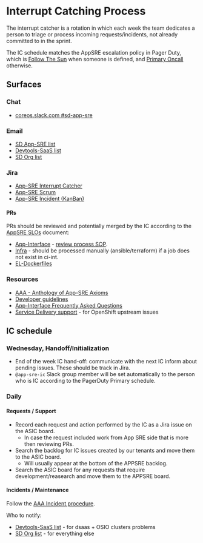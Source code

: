 # Interrupt Catching Process

The interrupt catcher is a rotation in which each week the team dedicates a person to triage or process incoming requests/incidents, not already committed to in the sprint.

The IC schedule matches the AppSRE escalation policy in Pager Duty, which is [Follow The Sun](https://redhat.pagerduty.com/schedules#PQ022DV) when someone is defined, and [Primary Oncall](https://redhat.pagerduty.com/schedules#PHS3079) otherwise.

## Surfaces

### Chat

- [coreos.slack.com #sd-app-sre](https://coreos.slack.com/messages/CCRND57FW/)

### Email

- [SD App-SRE list](http://post-office.corp.redhat.com/mailman/listinfo/sd-app-sre)
- [Devtools-SaaS list](http://post-office.corp.redhat.com/mailman/listinfo/devtools-saas)
- [SD Org list](http://post-office.corp.redhat.com/mailman/listinfo/sd-org)

### Jira

- [App-SRE Interrupt Catcher](https://issues.redhat.com/projects/ASIC/issues?filter=allopenissues)
- [App-SRE Scrum](https://jira.coreos.com/secure/RapidBoard.jspa?rapidView=92&view=planning)
- [App-SRE Incident (KanBan)](https://jira.coreos.com/secure/RapidBoard.jspa?rapidView=145&view=detail)

#### PRs

PRs should be reviewed and potentially merged by the IC according to the [AppSRE SLOs](https://source.redhat.com/groups/public/sre-services/sre_services_wiki/appsre_slos) document:

- [App-Interface](https://gitlab.cee.redhat.com/service/app-interface/merge_requests) - [review process SOP](https://gitlab.cee.redhat.com/service/app-interface/blob/master/docs/app-sre/sop/app-interface-review-process.md).
- [Infra](https://gitlab.cee.redhat.com/app-sre/infra/merge_requests) - should be processed manually (ansible/terraform) if a job does not exist in ci-int.
- [EL-Dockerfiles](https://github.com/rhdt/EL-Dockerfiles/pulls)

### Resources

- [AAA - Anthology of App-SRE Axioms](https://gitlab.cee.redhat.com/service/app-interface/blob/master/docs/app-sre/AAA.md)
- [Developer guidelines](https://gitlab.cee.redhat.com/service/dev-guidelines)
- [App-Interface Frequently Asked Questions](https://gitlab.cee.redhat.com/service/app-interface/blob/master/FAQ.md)
- [Service Delivery support](https://gitlab.cee.redhat.com/dtsd/housekeeping/blob/master/docs/support.md) - for OpenShift upstream issues

## IC schedule

### Wednesday, Handoff/Initialization

- End of the week IC hand-off: communicate with the next IC inform about pending issues. These should be track in Jira.
- `@app-sre-ic` Slack group member will be set automatically to the person who is IC according to the PagerDuty Primary schedule.

### Daily

#### Requests / Support

- Record each request and action performed by the IC as a Jira issue on the ASIC board.
    * In case the request included work from App SRE side that is more then reviewing PRs.
- Search the backlog for IC issues created by our tenants and move them to the ASIC board.
    * Will usually appear at the bottom of the APPSRE backlog.
- Search the ASIC board for any requests that require development/reasearch and move them to the APPSRE board.

#### Incidents / Maintenance

Follow the [AAA Incident procedure](https://gitlab.cee.redhat.com/service/app-interface/blob/master/docs/app-sre/AAA.md#168-incident-procedure).

Who to notify:

- [Devtools-SaaS list](devtools-saas@redhat.com) - for dsaas + OSIO clusters problems
- [SD Org list](sd-org@redhat.com) - for everything else

